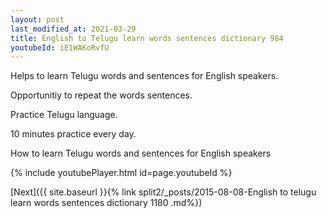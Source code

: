 ```yaml
---
layout: post
last_modified_at: 2021-03-29
title: English to Telugu learn words sentences dictionary 984 
youtubeId: iE1WAKoRvfU
---
```

 
 
Helps to learn Telugu words and sentences for English speakers.

Opportunitiy to repeat the words sentences. 

Practice Telugu language. 
 
10 minutes practice every day. 
 
How to learn Telugu words and sentences for English speakers 
 
{% include youtubePlayer.html id=page.youtubeId %}
 
 
[Next]({{ site.baseurl }}{% link  split2/_posts/2015-08-08-English to telugu learn words sentences dictionary 1180 .md%})
 
